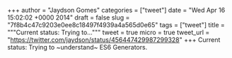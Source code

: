 
+++
author = "Jaydson Gomes"
categories = ["tweet"]
date = "Wed Apr 16 15:02:02 +0000 2014"
draft = false
slug = "7f8b4c47c9203e0ee8c18497f4939a4a565d0e65"
tags = ["tweet"]
title = """Current status: Trying to..."""
tweet = true
micro = true
tweet_url = "https://twitter.com/jaydson/status/456447429987299328"
+++
Current status: Trying to ~understand~ ES6 Generators.
